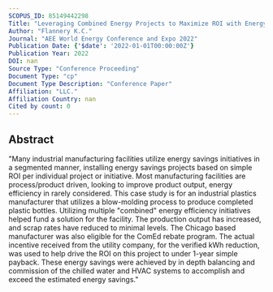 ```yaml
---
SCOPUS_ID: 85149442298
Title: "Leveraging Combined Energy Projects to Maximize ROI with Energy Efficiency Programs"
Author: "Flannery K.C."
Journal: "AEE World Energy Conference and Expo 2022"
Publication Date: {'$date': '2022-01-01T00:00:00Z'}
Publication Year: 2022
DOI: nan
Source Type: "Conference Proceeding"
Document Type: "cp"
Document Type Description: "Conference Paper"
Affiliation: "LLC."
Affiliation Country: nan
Cited by count: 0
---
```


## Abstract
"Many industrial manufacturing facilities utilize energy savings initiatives in a segmented manner, installing energy savings projects based on simple ROI per individual project or initiative. Most manufacturing facilities are process/product driven, looking to improve product output, energy efficiency in rarely considered. This case study is for an industrial plastics manufacturer that utilizes a blow-molding process to produce completed plastic bottles. Utilizing multiple \"combined\" energy efficiency initiatives helped fund a solution for the facility. The production output has increased, and scrap rates have reduced to minimal levels. The Chicago based manufacturer was also eligible for the ComEd rebate program. The actual incentive received from the utility company, for the verified kWh reduction, was used to help drive the ROI on this project to under 1-year simple payback. These energy savings were achieved by in depth balancing and commission of the chilled water and HVAC systems to accomplish and exceed the estimated energy savings."
